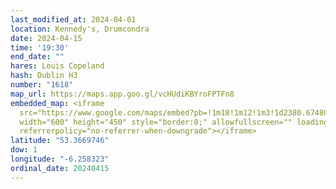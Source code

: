 ```yaml
---
last_modified_at: 2024-04-01
location: Kennedy's, Drumcondra
date: 2024-04-15
time: '19:30'
end_date: ""
hares: Louis Copeland
hash: Dublin H3
number: "1618"
map_url: https://maps.app.goo.gl/vcHUdiKBYroFPTFn8
embedded_map: <iframe
  src="https://www.google.com/maps/embed?pb=!1m18!1m12!1m3!1d2380.674806217424!2d-6.258323022855717!3d53.36697457229528!2m3!1f0!2f0!3f0!3m2!1i1024!2i768!4f13.1!3m3!1m2!1s0x48670e658204c11b%3A0xe160eb7a273e8a79!2sKennedy&#39;s%20Pub!5e0!3m2!1sen!2sus!4v1711975401198!5m2!1sen!2sus"
  width="600" height="450" style="border:0;" allowfullscreen="" loading="lazy"
  referrerpolicy="no-referrer-when-downgrade"></iframe>
latitude: "53.3669746"
dow: 1
longitude: "-6.258323"
ordinal_date: 20240415
---
```

